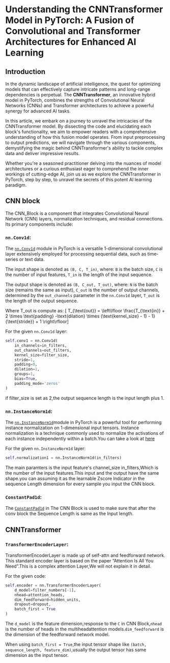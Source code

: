 # Understanding the CNNTransformer Model in PyTorch: A Fusion of Convolutional and Transformer Architectures for Enhanced AI Learning

## Introduction

In the dynamic landscape of artificial intelligence, the quest for optimizing models that can effectively capture intricate patterns and long-range dependencies is perpetual. The **CNNTransformer**, an innovative hybrid model in PyTorch, combines the strengths of Convolutional Neural Networks (CNNs) and Transformer architectures to achieve a powerful synergy for advanced AI tasks.

In this article, we embark on a journey to unravel the intricacies of the CNNTransformer model. By dissecting the code and elucidating each block's functionality, we aim to empower readers with a comprehensive understanding of how this fusion model operates. From input preprocessing to output predictions, we will navigate through the various components, demystifying the magic behind CNNTransformer's ability to tackle complex data and deliver impressive results.

Whether you're a seasoned practitioner delving into the nuances of model architectures or a curious enthusiast eager to comprehend the inner workings of cutting-edge AI, join us as we explore the CNNTransformer in PyTorch, step by step, to unravel the secrets of this potent AI learning paradigm.

## CNN block ##
The CNN_Block is a component that integrates Convolutional Neural Network (CNN) layers, normalization techniques, and residual connections. Its primary components include:
### `nn.Conv1d`:

The [`nn.Conv1d`](https://pytorch.org/docs/stable/generated/torch.nn.Conv1d.html) module in PyTorch is a versatile 1-dimensional convolutional layer extensively employed for processing sequential data, such as time-series or text data.

The input shape is denoted as `(B, C, T_in)`, where:
`B` is the batch size,
`C` is the number of input features,
`T_in` is the length of the input sequence.

The output shape is denoted as `(B, C_out, T_out)`, where:
`N` is the batch size (remains the same as input),
`C_out` is the number of output channels, determined by the `out_channels` parameter in the `nn.Conv1d` layer,
`T_out` is the length of the output sequence.

Where T_out is compute as:
\[ T_{\text{out}} = \left\lfloor \frac{T_{\text{in}} + 2 \times \text{padding} -\text{dilation} \times (\text{kernel\_size} - 1) - 1}{\text{stride}} + 1 \right\rfloor\]

For the given `nn.Conv1d` layer:

```python
self.conv1 = nn.Conv1d(
    in_channels=in_filters,
    out_channels=out_filters,
    kernel_size=filter_size,
    stride=1,
    padding=0,
    dilation=1,
    groups=1,
    bias=True,
    padding_mode='zeros'
)
```
if filter_size is set as 2,the output sequence length is the input length plus 1.


### `nn.InstanceNorm1d`:

The [`nn.InstanceNorm1d`](https://pytorch.org/docs/stable/generated/torch.nn.InstanceNorm1d.html)module in PyTorch is a powerful tool for performing instance normalization on 1-dimensional input tensors. Instance normalization is a technique commonly used to normalize the activations of each instance independently within a batch.You can take a look at [here](ttps://www.google.com/search?newwindow=1&sca_esv=589281839&q=instance+normalization&tbm=isch&source=lnms&sa=X&ved=2ahUKEwiisIPwoYGDAxU-wzgGHe6sAZUQ0pQJegQICxAB&biw=1087&bih=608&dpr=2.5#imgrc=zs74HRalT-JulM)


For the given `nn.InstanceNorm1d` layer:
```python 
self.normalization1 = nn.InstanceNorm1d(in_filters)
```

The main paramters is the input feature's channel_size in_filters,Which is the number of the input features.This input and the output have the same shape.you can assuming it as the learnable Zscore Indicator in the sequence Length dimension for every sample you input the CNN block.


### `ConstantPad1d`:

The [`ConstantPad1d`](https://pytorch.org/docs/stable/generated/torch.nn.ConstantPad1d.html) in The CNN Block is used to make sure that after the conv block the Sequence Length is same as the Input length.

## CNNTransformer ##

### `TransformerEncoderLayer`:

TransformerEncoderLayer is made up of self-attn and feedforward network. This standard encoder layer is based on the paper “Attention Is All You Need”.This is a complex attention Layer,We will not explain it in detail.

For the given code:
```python
self.encoder = nn.TransformerEncoderLayer(
    d_model=filter_numbers[-1], 
    nhead=attention_heads, 
    dim_feedforward=hidden_units, 
    dropout=dropout,
    batch_first = True
)
```

The `d_model` is the feature dimension,response to the `C` in CNN Block,`nhead` is the number of heads in the multiheadattention models.`dim_feedforward` is the dimension of the feedforward network model.

When using `batch_first = True`,the input tensor shape like `(batch, sequence_length, feature_dim)`,usually the output tensor has same dimension as the input tensor.


